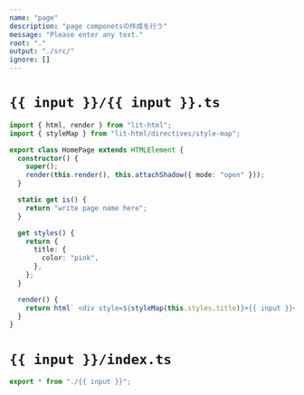 ```yaml
---
name: "page"
description: "page componetsの作成を行う"
message: "Please enter any text."
root: "."
output: "./src/"
ignore: []
---
```


# `{{ input }}/{{ input }}.ts`

```typescript
import { html, render } from "lit-html";
import { styleMap } from "lit-html/directives/style-map";

export class HomePage extends HTMLElement {
  constructor() {
    super();
    render(this.render(), this.attachShadow({ mode: "open" }));
  }

  static get is() {
    return "write page name here";
  }

  get styles() {
    return {
      title: {
        color: "pink",
      },
    };
  }

  render() {
    return html` <div style=${styleMap(this.styles.title)}>{{ input }}</div> `;
  }
}
```

# `{{ input }}/index.ts`

```typescript
export * from "./{{ input }}";
```

